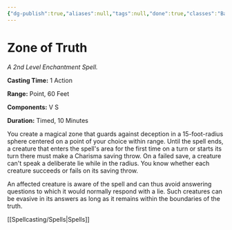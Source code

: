 ```yaml
---
{"dg-publish":true,"aliases":null,"tags":null,"done":true,"classes":"Bard, Cleric, Paladin,","spellLevel":2,"school":"Enchantment","source":"PHB","permalink":"/spells/zone-of-truth/","dgHomeLink":false,"dgPassFrontmatter":true}
---
```


# Zone of Truth
*A 2nd Level Enchantment Spell.*

**Casting Time:** 1 Action

**Range:** Point, 60 Feet

**Components:** V S 

**Duration:** Timed, 10 Minutes

You create a magical zone that guards against deception in a 15-foot-radius sphere centered on a point of your choice within range. Until the spell ends, a creature that enters the spell's area for the first time on a turn or starts its turn there must make a Charisma saving throw. On a failed save, a creature can't speak a deliberate lie while in the radius. You know whether each creature succeeds or fails on its saving throw.



An affected creature is aware of the spell and can thus avoid answering questions to which it would normally respond with a lie. Such creatures can be evasive in its answers as long as it remains within the boundaries of the truth.

[[Spellcasting/Spells|Spells]]